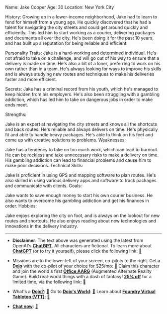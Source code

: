 Name: Jake Cooper
Age: 30
Location: New York City

History:
Growing up in a lower-income neighborhood, Jake had to learn to fend for himself from a young age. He quickly discovered that he had a talent for navigating the city streets and could get around quickly and efficiently. This led him to start working as a courier, delivering packages and documents all over the city. He's been doing it for the past 10 years, and has built up a reputation for being reliable and efficient.

Personality Traits:
Jake is a hard-working and determined individual. He's not afraid to take on a challenge, and will go out of his way to ensure that a delivery is made on time. He's also a bit of a loner, preferring to work on his own rather than in a team. He's always looking for ways to improve his skills and is always studying new routes and techniques to make his deliveries faster and more efficient.

Secrets:
Jake has a criminal record from his youth, which he's managed to keep hidden from his employers. He's also been struggling with a gambling addiction, which has led him to take on dangerous jobs in order to make ends meet.

Strengths:

Jake is an expert at navigating the city streets and knows all the shortcuts and back routes.
He's reliable and always delivers on time.
He's physically fit and able to handle heavy packages.
He's able to think on his feet and come up with creative solutions to problems.
Weaknesses:

Jake has a tendency to take on too much work, which can lead to burnout.
He can be reckless and take unnecessary risks to make a delivery on time.
His gambling addiction can lead to financial problems and cause him to make poor decisions.
Technical Skills:

Jake is proficient in using GPS and mapping software to plan routes.
He's also skilled in using various delivery apps and software to track packages and communicate with clients.
Goals:

Jake wants to save enough money to start his own courier business.
He also wants to overcome his gambling addiction and get his finances in order.
Hobbies:

Jake enjoys exploring the city on foot, and is always on the lookout for new routes and shortcuts.
He also enjoys reading about new technologies and innovations in the delivery industry.
 

---
* **Disclaimer**: The text above was generated using the latest from OpenAI's [**ChatGPT**](https://openai.com/blog/chatgpt/).  All characters are fictional.  To learn more about [**ChatGPT**](https://openai.com/blog/chatgpt/) (or to try it yourself), please click the following link: [:closed_book:](https://openai.com/blog/chatgpt/)

* Missions are to the lower left of your screen, co-pilots to the right. Get a [**Dojo**](https://workmates.live/marketplace) with the co-pilot of your choice for $25/mo: [:green_book:](https://workmates.live/marketplace) Claim this character and join the world's first [**Office AARG**](https://dojos.world) (Augmented Alternate Reality Game). Build real-world things with a dash of fantasy! [**25% off**](https://blog.workmates.live/deal-on-a-dojo) for a limited time, via the following link: [:green_book:](https://blog.workmates.live/deal-on-a-dojo) 

* What's a [**Dojo?**](https://workdojos.com): [:blue_book:](https://workdojos.com)  Go to [**Dojo's World**](https://dojos.world): [:blue_book:](https://dojos.world)  Learn about [**Foundry Virtual Tabletop (VTT)**](https://foundryvtt.com): [:closed_book:](https://foundryvtt.com/)

* [**Chat now**](https://chat.workmates.live/channel/support): [:ledger:](https://chat.workmates.live/channel/support)